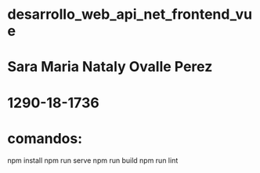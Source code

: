 # desarrollo_web_api_net_frontend_vue
# Sara Maria Nataly Ovalle Perez
# 1290-18-1736
# comandos:   
npm install
npm run serve
npm run build
npm run lint

